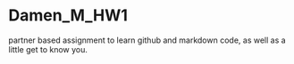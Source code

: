 # Damen_M_HW1
 partner based assignment to learn github and markdown code, as well as a little get to know you.
